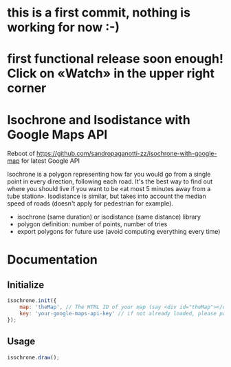 # this is a first commit, nothing is working for now :-)
# first functional release soon enough! Click on «Watch» in the upper right corner



# Isochrone and Isodistance with Google Maps API

Reboot of https://github.com/sandropaganotti-zz/isochrone-with-google-map for latest Google API

Isochrone is a polygon representing how far you would go from a single point in every direction, following each road. It's the best way to find out where you should live if you want to be «at most 5 minutes away from a tube station».
Isodistance is similar, but takes into account the median speed of roads (doesn't apply for pedestrian for example).

- isochrone (same duration) or isodistance (same distance) library
- polygon definition: number of points, number of tries
- export polygons for future use (avoid computing everything every time)

# Documentation

## Initialize

```javascript
isochrone.init({
	map: 'theMap', // The HTML ID of your map (say <div id="theMap"></div>)
	key: 'your-google-maps-api-key' // if not already loaded, please provide your Google Maps API key
});
```

## Usage

```javascript
isochrone.draw();
```